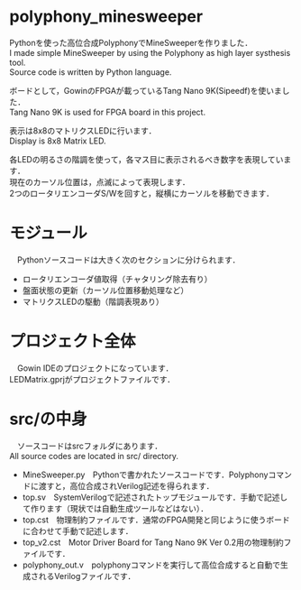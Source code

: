 # polyphony_minesweeper

Pythonを使った高位合成PolyphonyでMineSweeperを作りました．  
I made simple MineSweeper by using the Polyphony as high layer systhesis tool.  
Source code is written by Python language.  
  
ボードとして，GowinのFPGAが載っているTang Nano 9K(Sipeedf)を使いました．  
Tang Nano 9K is used for FPGA board in this project.  
  
表示は8x8のマトリクスLEDに行います．  
Display is 8x8 Matrix LED.  
  
各LEDの明るさの階調を使って，各マス目に表示されるべき数字を表現しています．  
現在のカーソル位置は，点滅によって表現します．  
2つのロータリエンコーダS/Wを回すと，縦横にカーソルを移動できます．  

# モジュール
　Pythonソースコードは大きく次のセクションに分けられます．  
- ロータリエンコーダ値取得（チャタリング除去有り）
- 盤面状態の更新（カーソル位置移動処理など）
- マトリクスLEDの駆動（階調表現あり）

# プロジェクト全体
　Gowin IDEのプロジェクトになっています．  
 LEDMatrix.gprjがプロジェクトファイルです．
 
# src/の中身
　ソースコードはsrcフォルダにあります．  
  All source codes are located in src/ directory.  
- MineSweeper.py　Pythonで書かれたソースコードです．Polyphonyコマンドに渡すと，高位合成されVerilog記述を得られます．
- top.sv　SystemVerilogで記述されたトップモジュールです．手動で記述して作ります（現状では自動生成ツールなどはない）．
- top.cst　物理制約ファイルです．通常のFPGA開発と同じように使うボードに合わせて手動で記述します．
- top_v2.cst　Motor Driver Board for Tang Nano 9K Ver 0.2用の物理制約ファイルです．
- polyphony_out.v　polyphonyコマンドを実行して高位合成すると自動で生成されるVerilogファイルです．
